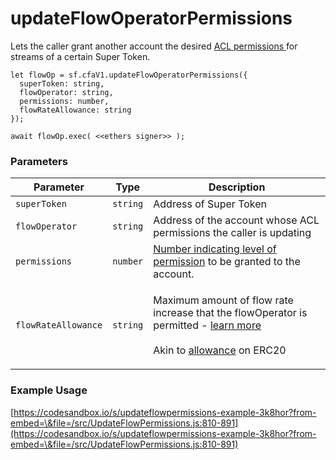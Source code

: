 # updateFlowOperatorPermissions

Lets the caller grant another account the desired [ACL permissions ](../../cfa-access-control-list-acl/)for streams of a certain Super Token.

```
let flowOp = sf.cfaV1.updateFlowOperatorPermissions({
  superToken: string,
  flowOperator: string,
  permissions: number,
  flowRateAllowance: string
});

await flowOp.exec( <<ethers signer>> );
```

### Parameters

| Parameter           | Type     | Description                                                                                                                                                                                                                                                                                                                                                                               |
| ------------------- | -------- | ----------------------------------------------------------------------------------------------------------------------------------------------------------------------------------------------------------------------------------------------------------------------------------------------------------------------------------------------------------------------------------------- |
| `superToken`        | `string` | Address of Super Token                                                                                                                                                                                                                                                                                                                                                                    |
| `flowOperator`      | `string` | Address of the account whose ACL permissions the caller is updating                                                                                                                                                                                                                                                                                                                       |
| `permissions`       | `number` | [Number indicating level of permission](https://docs.superfluid.finance/superfluid/developers/constant-flow-agreement-cfa/cfa-access-control-list-acl#permissions) to be granted to the account.                                                                                                                                                                                          |
| `flowRateAllowance` | `string` | <p>Maximum amount of flow rate increase that the flowOperator is permitted - <a href="https://docs.superfluid.finance/superfluid/developers/constant-flow-agreement-cfa/cfa-access-control-list-acl#flow-rate-allowance">learn more</a><br><br>Akin to <a href="https://docs.openzeppelin.com/contracts/2.x/api/token/erc20#IERC20-allowance-address-address-">allowance</a> on ERC20</p> |

### Example Usage

[https://codesandbox.io/s/updateflowpermissions-example-3k8hor?from-embed=\&file=/src/UpdateFlowPermissions.js:810-891](https://codesandbox.io/s/updateflowpermissions-example-3k8hor?from-embed=\&file=/src/UpdateFlowPermissions.js:810-891)
